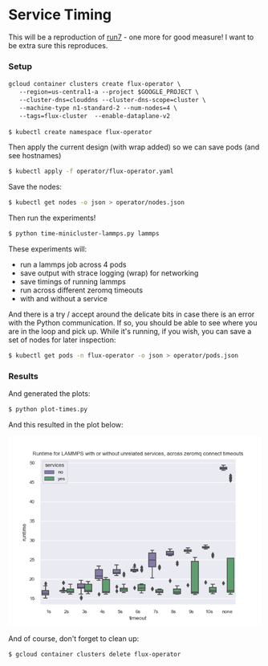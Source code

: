# Service Timing

This will be a reproduction of [run7](../run7) - one more for good measure!
I want to be extra sure this reproduces.

### Setup

```console
gcloud container clusters create flux-operator \
   --region=us-central1-a --project $GOOGLE_PROJECT \
   --cluster-dns=clouddns --cluster-dns-scope=cluster \
   --machine-type n1-standard-2 --num-nodes=4 \
   --tags=flux-cluster  --enable-dataplane-v2

$ kubectl create namespace flux-operator
```

Then apply the current design (with wrap added) so we can save pods (and see hostnames)

```bash
$ kubectl apply -f operator/flux-operator.yaml
```

Save the nodes:

```bash
$ kubectl get nodes -o json > operator/nodes.json
```

Then run the experiments!

```bash
$ python time-minicluster-lammps.py lammps
```

These experiments will:

 - run a lammps job across 4 pods
 - save output with strace logging (wrap) for networking
 - save timings of running lammps
 - run across different zeromq timeouts
 - with and without a service
 
And there is a try / accept around the delicate bits in case there is an error
with the Python communication. If so, you should be able to see where you are
in the loop and pick up. While it's running, if you wish, you can save a set of 
nodes for later inspection:

```bash
$ kubectl get pods -n flux-operator -o json > operator/pods.json
```

### Results

And generated the plots:

```bash
$ python plot-times.py
```

And this resulted in the plot below:

![lammps-times.png]( lammps-times.png)

And of course, don't forget to clean up:

```bash
$ gcloud container clusters delete flux-operator
```

